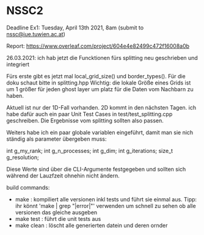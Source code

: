 # NSSC2

Deadline Ex1: Tuesday, April 13th 2021, 8am (submit to nssc@iue.tuwien.ac.at)

Report: https://www.overleaf.com/project/604e4e82499c472f16008a0b


26.03.2021: ich hab jetzt die Funcktionen fürs splitting neu geschrieben und integriert

Fürs erste gibt es jetzt mal local_grid_size() und border_types(). Für die doku schaut bitte in splitting.hpp
Wichtig: die lokale Größe eines Grids ist um 1 größer für jeden ghost layer um platz für die Daten vom Nachbarn zu haben.

Aktuell ist nur der 1D-Fall vorhanden. 2D kommt in den nächsten Tagen. ich habe dafür auch ein paar Unit Test Cases in test/test_splitting.cpp geschreiben. Die Ergebnisse vom splitting sollten also passen.


Weiters habe ich ein paar globale variablen eingeführt, damit man sie nich ständig als parameter übergeben muss:

int g_my_rank;
int g_n_processes;
int g_dim;
int g_iterations;
size_t g_resolution;

Diese Werte sind über die CLI-Argumente festgegeben und sollten sich während der Lauzfzeit ohnehin nicht ändern.


build commands:
- make : kompiliert alle versionen inkl tests und führt sie einmal aus. Tipp: ihr könnt 'make | grep "|error|"' verwenden um schnell zu sehen ob alle versionen das gleiche ausgeben
- make test : führt die unit tests aus
- make clean : löscht alle generierten datein und deren ornder

